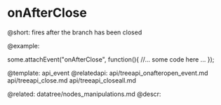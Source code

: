 onAfterClose
=============

@short: fires after the branch has been closed


@example: 
	
some.attachEvent("onAfterClose", function(){
    //... some code here ... 
});

@template:	api_event
@relatedapi:
	api/treeapi_onafteropen_event.md
	api/treeapi_close.md
	api/treeapi_closeall.md

@related:
	datatree/nodes_manipulations.md
@descr:


